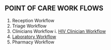 ## POINT OF CARE WORK FLOWS
1. Reception Workflow
2. Triage Workflow
3. Clinicians Workflow
    i. [HIV Clinician Workflow](work-flows/hiv-clinic.md)
4. [Laboratory Workflow](work-flows/laboratory.md)
5. Pharmacy Workflow
